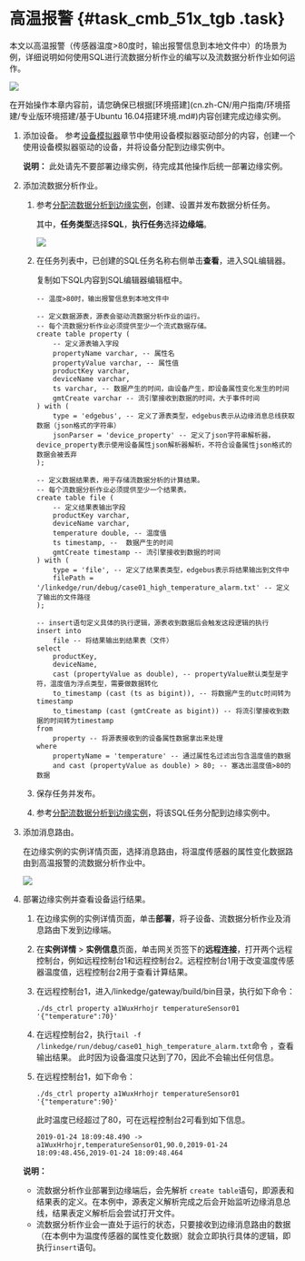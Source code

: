# 高温报警 {#task_cmb_51x_tgb .task}

本文以高温报警（传感器温度\>80度时，输出报警信息到本地文件中）的场景为例，详细说明如何使用SQL进行流数据分析作业的编写以及流数据分析作业如何运作。

![](http://static-aliyun-doc.oss-cn-hangzhou.aliyuncs.com/assets/img/124622/155626590038829_zh-CN.png)

在开始操作本章内容前，请您确保已根据[环境搭建](cn.zh-CN/用户指南/环境搭建/专业版环境搭建/基于Ubuntu 16.04搭建环境.md#)内容创建完成边缘实例。

1.  添加设备。 参考[设备模拟器](cn.zh-CN/用户指南/设备模拟器.md#)章节中使用设备模拟器驱动部分的内容，创建一个使用设备模拟器驱动的设备，并将设备分配到边缘实例中。

    **说明：** 此处请先不要部署边缘实例，待完成其他操作后统一部署边缘实例。

2.  添加流数据分析作业。 
    1.  参考[分配流数据分析到边缘实例](cn.zh-CN/用户指南/流数据分析/分配流数据分析到边缘实例.md#)，创建、设置并发布数据分析任务。 

        其中，**任务类型**选择**SQL**，**执行任务**选择**边缘端**。

        ![](http://static-aliyun-doc.oss-cn-hangzhou.aliyuncs.com/assets/img/124622/155626590038831_zh-CN.png)

    2.  在任务列表中，已创建的SQL任务名称右侧单击**查看**，进入SQL编辑器。 

        复制如下SQL内容到SQL编辑器编辑框中。

        ```
        -- 温度>80时，输出报警信息到本地文件中
        
        -- 定义数据源表，源表会驱动流数据分析作业的运行。
        -- 每个流数据分析作业必须提供至少一个流式数据存储。
        create table property (
            -- 定义源表输入字段
            propertyName varchar, -- 属性名
            propertyValue varchar, -- 属性值
            productKey varchar,
            deviceName varchar,
            ts varchar, -- 数据产生的时间，由设备产生，即设备属性变化发生的时间
            gmtCreate varchar -- 流引擎接收到数据的时间，大于事件时间
        ) with (
            type = 'edgebus', -- 定义了源表类型，edgebus表示从边缘消息总线获取数据（json格式的字符串）
            jsonParser = 'device_property' -- 定义了json字符串解析器，device_property表示使用设备属性json解析器解析，不符合设备属性json格式的数据会被丢弃
        );
        
        -- 定义数据结果表，用于存储流数据分析的计算结果。
        -- 每个流数据分析作业必须提供至少一个结果表。
        create table file (
            -- 定义结果表输出字段
            productKey varchar,
            deviceName varchar,
            temperature double, -- 温度值
            ts timestamp, --  数据产生的时间
            gmtCreate timestamp -- 流引擎接收到数据的时间
        ) with (
            type = 'file', -- 定义了结果表类型，edgebus表示将结果输出到文件中
            filePath = '/linkedge/run/debug/case01_high_temperature_alarm.txt' -- 定义了输出的文件路径
        );
        
        -- insert语句定义具体的执行逻辑，源表收到数据后会触发这段逻辑的执行
        insert into
            file -- 将结果输出到结果表（文件）
        select
            productKey,
            deviceName,
            cast (propertyValue as double), -- propertyValue默认类型是字符，温度值为浮点类型，需要做数据转化
            to_timestamp (cast (ts as bigint)), -- 将数据产生的utc时间转为timestamp
            to_timestamp (cast (gmtCreate as bigint)) -- 将流引擎接收到数据的时间转为timestamp
        from
            property -- 将源表接收到的设备属性数据拿出来处理
        where
            propertyName = 'temperature' -- 通过属性名过滤出包含温度值的数据
            and cast (propertyValue as double) > 80; -- 塞选出温度值>80的数据
        ```

    3.  保存任务并发布。
    4.  参考[分配流数据分析到边缘实例](cn.zh-CN/用户指南/流数据分析/分配流数据分析到边缘实例.md#)，将该SQL任务分配到边缘实例中。
3.  添加消息路由。 

    在边缘实例的实例详情页面，选择消息路由，将温度传感器的属性变化数据路由到高温报警的流数据分析作业中。

    ![](http://static-aliyun-doc.oss-cn-hangzhou.aliyuncs.com/assets/img/124622/155626590038832_zh-CN.png)

4.  部署边缘实例并查看设备运行结果。 

    1.  在边缘实例的实例详情页面，单击**部署**，将子设备、流数据分析作业及消息路由下发到边缘端。
    2.  在**实例详情** \> **实例信息**页面，单击网关页签下的**远程连接**，打开两个远程控制台，例如远程控制台1和远程控制台2。远程控制台1用于改变温度传感器温度值，远程控制台2用于查看计算结果。
    3.  在远程控制台1，进入/linkedge/gateway/build/bin目录，执行如下命令： 

        ```
        ./ds_ctrl property a1WuxHrhojr temperatureSensor01 '{"temperature":70}'
        ```

    4.  在远程控制台2，执行`tail -f /linkedge/run/debug/case01_high_temperature_alarm.txt`命令 ，查看输出结果。 此时因为设备温度只达到了70，因此不会输出任何信息。
    5.  在远程控制台1，如下命令： 

        ```
        ./ds_ctrl property a1WuxHrhojr temperatureSensor01 '{"temperature":90}'
        ```

        此时温度已经超过了80，可在远程控制台2可看到如下信息。

        ```
        2019-01-24 18:09:48.490 -> a1WuxHrhojr,temperatureSensor01,90.0,2019-01-24 18:09:48.456,2019-01-24 18:09:48.464
        ```

    **说明：** 

    -   流数据分析作业部署到边缘端后，会先解析 `create table`语句，即源表和结果表的定义。在本例中，源表定义解析完成之后会开始监听边缘消息总线，结果表定义解析后会尝试打开文件。
    -   流数据分析作业会一直处于运行的状态，只要接收到边缘消息路由的数据（在本例中为温度传感器的属性变化数据）就会立即执行具体的逻辑，即执行`insert`语句。

